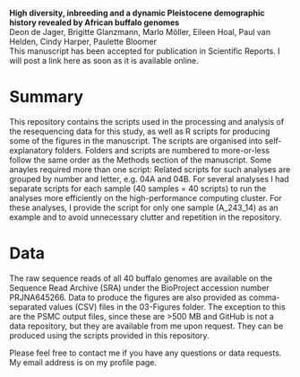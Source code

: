 **High diversity, inbreeding and a dynamic Pleistocene demographic history revealed by African buffalo genomes**  
Deon de Jager, Brigitte Glanzmann, Marlo Möller, Eileen Hoal, Paul van Helden, Cindy Harper, Paulette Bloomer  
This manuscript has been accepted for publication in Scientific Reports. I will post a link here as soon as it is available online.

# Summary
This repository contains the scripts used in the processing and analysis of the resequencing data for this study, as well as R scripts for producing some of the figures in the manuscript.
The scripts are organised into self-explanatory folders. Folders and scripts are numbered to more-or-less follow the same order as the Methods section of the manuscript. 
Some anayles required more than one script: Related scripts for such analyses are grouped by number and letter, e.g. 04A and 04B.
For several analyses I had separate scripts for each sample (40 samples = 40 scripts) to run the analyses more efficiently on the high-performance computing cluster. For these analyses, I provide the script for only one sample (A_243_14) as an example and to avoid unnecessary clutter and repetition in the repository.

# Data
The raw sequence reads of all 40 buffalo genomes are available on the Sequence Read Archive (SRA) under the BioProject accession number PRJNA645266.
Data to produce the figures are also provided as comma-separated values (CSV) files in the 03-Figures folder. The exception to this are the PSMC output files, since these are >500 MB and GitHub is not a data repository, but they are available from me upon request. They can be produced using the scripts provided in this repository.

Please feel free to contact me if you have any questions or data requests. My email address is on my profile page.
